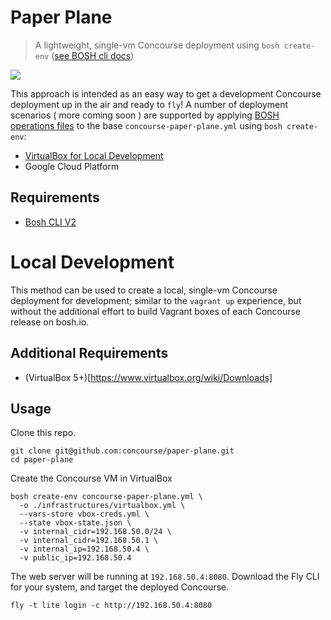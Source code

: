 # Paper Plane
> A lightweight, single-vm Concourse deployment using `bosh create-env` ([see BOSH cli docs](https://bosh.io/docs/cli-v2.html))

![](https://upload.wikimedia.org/wikipedia/commons/thumb/c/c4/Paper_Airplane.png/200px-Paper_Airplane.png)

This approach is intended as an easy way to get a development Concourse deployment up in the air and ready to `fly`! A number of deployment scenarios ( more coming soon ) are supported by applying [BOSH operations files](https://bosh.io/docs/cli-ops-files.html) to the base `concourse-paper-plane.yml` using `bosh create-env`:

- [VirtualBox for Local Development](#local-development)
- Google Cloud Platform

## Requirements
- [Bosh CLI V2](https://bosh.io/docs/cli-v2.html#install)


# Local Development

This method can be used to create a local, single-vm Concourse deployment for development; similar to the `vagrant up` experience, but without the additional effort to build Vagrant boxes of each Concourse release on bosh.io.

## Additional Requirements
- (VirtualBox 5+)[https://www.virtualbox.org/wiki/Downloads]

## Usage

Clone this repo.

```shell
git clone git@github.com:concourse/paper-plane.git
cd paper-plane
```

Create the Concourse VM in VirtualBox

```shell
bosh create-env concourse-paper-plane.yml \
  -o ./infrastructures/virtualbox.yml \
  --vars-store vbox-creds.yml \
  --state vbox-state.json \
  -v internal_cidr=192.168.50.0/24 \
  -v internal_cidr=192.168.50.1 \
  -v internal_ip=192.168.50.4 \
  -v public_ip=192.168.50.4
```

The web server will be running at `192.168.50.4:8080`. Download the Fly CLI for your system, and target the deployed Concourse.

`fly -t lite login -c http://192.168.50.4:8080`
